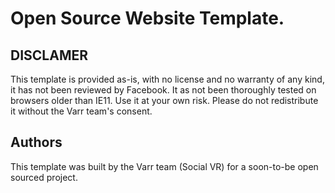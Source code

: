 # Open Source Website Template.

## DISCLAMER

This template is provided as-is, with no license and no warranty of any kind, it has not been reviewed by Facebook.
It as not been thoroughly tested on browsers older than IE11. Use it at your own risk.
Please do not redistribute it without the Varr team's consent.

## Authors

This template was built by the Varr team (Social VR) for a soon-to-be open sourced project.
